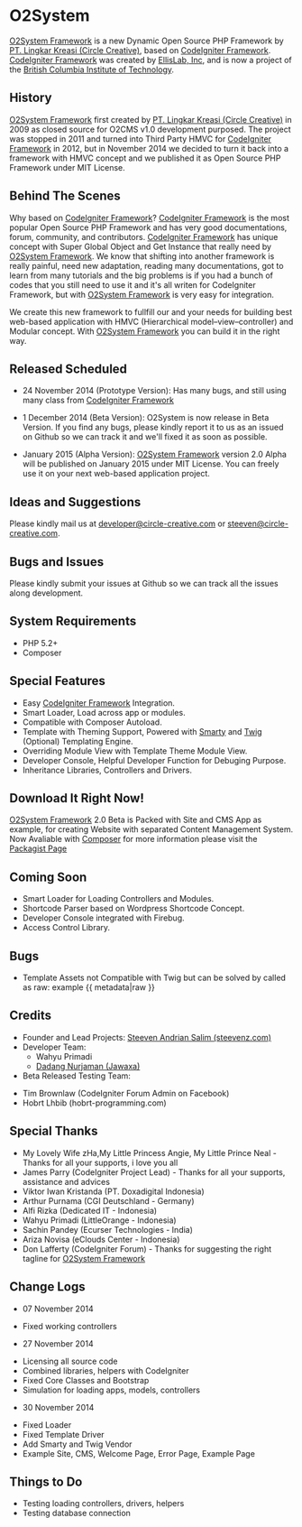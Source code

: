 O2System
========

[O2System Framework][2] is a new Dynamic Open Source PHP Framework by [PT. Lingkar Kreasi (Circle Creative)][1], based on [CodeIgniter Framework][3]. [CodeIgniter Framework][3] was created by [EllisLab, Inc][4], and is now a project of the [British Columbia Institute of Technology][5].

History
-------
[O2System Framework][2] first created by [PT. Lingkar Kreasi (Circle Creative)][1] in 2009 as closed source for O2CMS v1.0 development purposed. 
The project was stopped in 2011 and turned into Third Party HMVC for [CodeIgniter Framework][3] in 2012, but in November 2014 we decided to turn it back into a framework with HMVC concept and we published it as Open Source PHP Framework under MIT License.

Behind The Scenes
-----------------
Why based on [CodeIgniter Framework][3]?
[CodeIgniter Framework][3] is the most popular Open Source PHP Framework and has very good documentations, forum, community, and contributors. [CodeIgniter Framework][3] has unique concept with Super Global Object and Get Instance that really need by [O2System Framework][2].
We know that shifting into another framework is really painful, need new adaptation, reading many documentations, got to learn from many tutorials and the big problems is if you had a bunch of codes that you still need to use it and it's all writen for CodeIgniter Framework, but with [O2System Framework][2] is very easy for integration.

We create this new framework to fullfill our and your needs for building best web-based application with HMVC (Hierarchical model–view–controller) and Modular concept. With [O2System Framework][2] you can build it in the right way.

Released Scheduled
------------------
* 24 November 2014 (Prototype Version):
  Has many bugs, and still using many class from [CodeIgniter Framework][3]

* 1 December 2014 (Beta Version):
  O2System is now release in Beta Version. If you find any bugs, please kindly report it to us as an issued on Github so we can track it and we'll fixed it as soon as possible.

* January 2015 (Alpha Version):
  [O2System Framework][2]  version 2.0 Alpha will be published on January 2015 under MIT License. You can freely use it on your next web-based application project.

Ideas and Suggestions
---------------------
Please kindly mail us at [developer@circle-creative.com][6] or [steeven@circle-creative.com][7].

Bugs and Issues
---------------
Please kindly submit your issues at Github so we can track all the issues along development.

System Requirements
-------------------
- PHP 5.2+
- Composer

Special Features
----------------
- Easy [CodeIgniter Framework][3] Integration.
- Smart Loader, Load across app or modules.
- Compatible with Composer Autoload.
- Template with Theming Support, Powered with [Smarty][9] and [Twig][10] (Optional) Templating Engine.
- Overriding Module View with Template Theme Module View.
- Developer Console, Helpful Developer Function for Debuging Purpose.
- Inheritance Libraries, Controllers and Drivers.

Download It Right Now!
----------------------
[O2System Framework][2] 2.0 Beta is Packed with Site and CMS App as example, for creating Website with separated Content Management System.
Now Avaliable with [Composer][11] for more information please visit the [Packagist Page][12]

Coming Soon
-----------
- Smart Loader for Loading Controllers and Modules.
- Shortcode Parser based on Wordpress Shortcode Concept.
- Developer Console integrated with Firebug.
- Access Control Library.

Bugs
----
- Template Assets not Compatible with Twig but can be solved by called as raw: example {{ metadata|raw }}

Credits
-------
* Founder and Lead Projects: [Steeven Andrian Salim (steevenz.com)][8]
* Developer Team:
  - Wahyu Primadi
  - [Dadang Nurjaman (Jawaxa)][13]
* Beta Released Testing Team:
 - Tim Brownlaw (CodeIgniter Forum Admin on Facebook)
 - Hobrt Lhbib (hobrt-programming.com)

Special Thanks
--------------
* My Lovely Wife zHa,My Little Princess Angie, My Little Prince Neal - Thanks for all your supports, i love you all
* James Parry (CodeIgniter Project Lead) - Thanks for all your supports, assistance and advices
* Viktor Iwan Kristanda (PT. Doxadigital Indonesia)
* Arthur Purnama (CGI Deutschland - Germany)
* Alfi Rizka (Dedicated IT - Indonesia)
* Wahyu Primadi (LittleOrange - Indonesia)
* Sachin Pandey (Ecurser Technologies - India)
* Ariza Novisa (eClouds Center - Indonesia)
* Don Lafferty (CodeIgniter Forum) - Thanks for suggesting the right tagline for [O2System Framework][2]

Change Logs
-----------
* 07 November 2014
 - Fixed working controllers
* 27 November 2014
 - Licensing all source code
 - Combined libraries, helpers with CodeIgniter
 - Fixed Core Classes and Bootstrap
 - Simulation for loading apps, models, controllers
* 30 November 2014
 - Fixed Loader
 - Fixed Template Driver
 - Add Smarty and Twig Vendor
 - Example Site, CMS, Welcome Page, Error Page, Example Page

Things to Do
------------
- Testing loading controllers, drivers, helpers
- Testing database connection

[1]: http://www.circle-creative.com
[2]: http://www.circle-creative.com/products/o2system
[3]: http://www.codeigniter.com
[4]: http://www.ellislab.com
[5]: http://www.bcit.ca/cas/computing/
[6]: mailto:developer@circle-creative.com
[7]: mailto:steeven@circle-creative.com
[8]: http://cv.steevenz.com
[9]: http://www.smarty.net/
[10]: http://twig.sensiolabs.org/
[11]: https://getcomposer.org
[12]: https://packagist.org/packages/o2system/o2system
[13]: http://jawaxa.com

